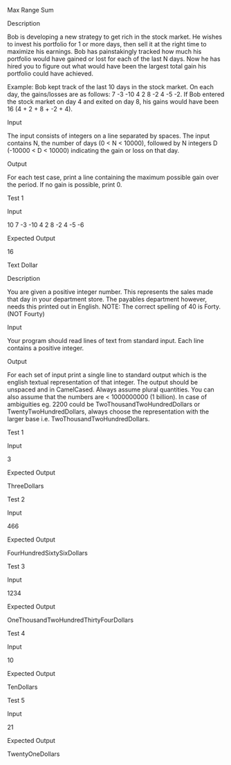 Max Range Sum

Description

Bob is developing a new strategy to get rich in the stock market. He wishes to invest his portfolio for 1 or more days, then sell it at the right time to maximize his earnings. Bob has painstakingly tracked how much his portfolio would have gained or lost for each of the last N days. Now he has hired you to figure out what would have been the largest total gain his portfolio could have achieved. 

Example: Bob kept track of the last 10 days in the stock market. On each day, the gains/losses are as follows: 7 -3 -10 4 2 8 -2 4 -5 -2. If Bob entered the stock market on day 4 and exited on day 8, his gains would have been 16 (4 + 2 + 8 + -2 + 4).

 

Input

The input consists of integers on a line separated by spaces. The input contains N, the number of days (0 < N < 10000), followed by N integers D (-10000 < D < 10000) indicating the gain or loss on that day.

 

Output

For each test case, print a line containing the maximum possible gain over the period. If no gain is possible, print 0.

Test 1

Input

10 7 -3 -10 4 2 8 -2 4 -5 -6

Expected Output

16

Text Dollar

Description

You are given a positive integer number. This represents the sales made that day in your department store. The payables department however, needs this printed out in English. NOTE: The correct spelling of 40 is Forty. (NOT Fourty)

Input

Your program should read lines of text from standard input. Each line contains a positive integer.

 

Output

For each set of input print a single line to standard output which is the english textual representation of that integer. The output should be unspaced and in CamelCased. Always assume plural quantities. You can also assume that the numbers are < 1000000000 (1 billion). In case of ambiguities eg. 2200 could be TwoThousandTwoHundredDollars or TwentyTwoHundredDollars, always choose the representation with the larger base i.e. TwoThousandTwoHundredDollars.

Test 1

Input

3

Expected Output

ThreeDollars

Test 2

Input

466

Expected Output

FourHundredSixtySixDollars

Test 3

Input

1234

Expected Output

OneThousandTwoHundredThirtyFourDollars

Test 4

Input

10

Expected Output

TenDollars

Test 5

Input

21

Expected Output

TwentyOneDollars